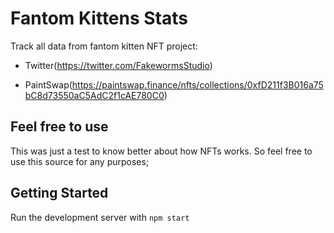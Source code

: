# Fantom Kittens Stats

Track all data from fantom kitten NFT project:

- Twitter(https://twitter.com/FakewormsStudio)

- PaintSwap(https://paintswap.finance/nfts/collections/0xfD211f3B016a75bC8d73550aC5AdC2f1cAE780C0)

## Feel free to use

This was just a test to know better about how NFTs works. So feel free to use this source for any purposes;

## Getting Started

Run the development server with `npm start`